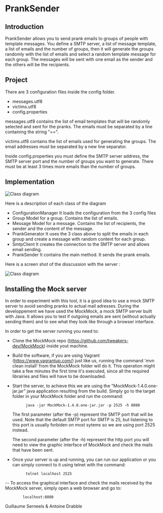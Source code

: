 # PrankSender

## Introduction

PrankSender allows you to send prank emails to groups of people with template messages. You define a SMTP server, a list of message template, a list of emails and the number of groups, then it will generate the groups randomly with the list of emails and select a random template message for each group. The messages will be sent with one email as the sender and the others will be the recipients.

## Project

There are 3 configuration files inside the config folder.

* messages.utf8
* victims.utf8
* config.properties

messages.utf8 contains the list of email templates that will be randomly selected and sent for the pranks. The emails must be separated by a line containing the string "==".

victims.utf8 contains the list of emails used for generating the groups. The email addresses must be separated by a new line separator.

Inside config.properties you must define the SMTP server address, the SMTP server port and the number of groups you want to generate. There must be at least 3 times more emails than the number of groups.

## Implementation

![Class diagram](https://github.com/servietsky777/PrankSender/raw/master/figures/ClassDiagram.jpg)

Here is a description of each class of the diagram

* ConfigurationManager
It loads the configuration from the 3 config files
* Group
Model for a group. Contains the list of emails.
* Message
Model for a message. Contains the list of recipients, the sender and the content of the message.
* PrankGenerator
It uses the 3 class above to split the emails in each group and create a message with random content for each group.
* SmtpClient
It creates the connection to the SMTP server and allows email sending.
* PrankSender 
It contains the main method. It sends the prank emails.

Here is a screen shot of the disscussion with the server :

![Class diagram](https://github.com/servietsky777/PrankSender/raw/master/figures/ClassDiagram.jpg)

## Installing the Mock server

In order to experiment with this tool, it is a good idea to use a mock SMTP server to avoid sending pranks to actual mail adresses. During the developpement we have used the MockMock, a mock SMTP server built with Java. It allows you to test if outgoing emails are sent (without actually sending them) and to see what they look like through a browser interface.

In order to get the server running you need to:
 
* Clone the MockMock repo (https://github.com/tweakers-dev/MockMock) inside yout machine.

* Build the software, if you are using Vagrant (https://www.vagrantup.com/) just like us, running the command 		'mvn clean install' from the MockMock folder will do it. This operation might take a few minutes the first 		time it's executed, since all the required librairies and files will have to be downloaded.

* Start the server, to achieve this we are using the "MockMock-1.4.0.one-jar.jar" java application resulting 		from the build. Simply go to the target folder in your MockMock folder and run the command:

		 	java -jar MockMock-1.4.0.one-jar.jar -p 2525 -h 8080

	The first parameter (after the -p) represent the SMTP port that will be used. Note that the default SMTP 		port for SMTP is 25, but listening to this port is usually forbiden on most sytems so we are using port 	2525 instead.
	
	The second parameter (after the -h) represent the http port you will need to view the graphic interface 		of MockMock and check the mails that have been sent.
	
* Once your server is up and running, you can run our application or you can simply connect to it using telnet 		with the command:

			telnet localhost 2525

-- To access the graphical interface and check the mails received by the MockMock server, simply open a web 		browser and go to:

			localhost:8080


Guillaume Serneels & Antoine Drabble